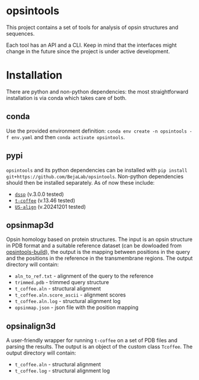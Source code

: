# opsintools

This project contains a set of tools for analysis of opsin structures and sequences.

Each tool has an API and a CLI. Keep in mind that the interfaces might change in the future since the project is under active development.

# Installation

There are python and non-python dependencies: the most straightforward installation is via conda which takes care of both.

## conda

Use the provided environment definition: `conda env create -n opsintools -f env.yaml` and then `conda activate opsintools`.

## pypi

`opsintools` and its python dependencies can be installed with `pip install git+https://github.com/BejaLab/opsintools`. Non-python dependencies should then be installed separately. As of now these include:

* [`dssp`](https://swift.cmbi.umcn.nl/gv/dssp/index.html) (v.3.0.0 tested)
* [`t-coffee`](https://tcoffee.crg.eu/) (v.13.46 tested)
* [`US-align`](https://github.com/pylelab/USalign) (v.20241201 tested)

## opsinmap3d

Opsin homology based on protein structures. The input is an opsin structure in PDB format and a suitable reference dataset (can be dowloaded from [opsintools-build](https://github.com/BejaLab/opsintools-build/releases)), the output is the mapping between positions in the query and the positions in the reference in the transmembrane regions. The output directory will contain:

* `aln_to_ref.txt` - alignment of the query to the reference
* `trimmed.pdb` - trimmed query structure
* `t_coffee.aln` - structural alignment
* `t_coffee.aln.score_ascii` - alignment scores
* `t_coffee.aln.log` - structural alignment log
* `opsinmap.json` - json file with the position mapping

## opsinalign3d

A user-friendly wrapper for running `t-coffee` on a set of PDB files and parsing the results. The output is an object of the custom class `Tcoffee`. The output directory will contain:

* `t_coffee.aln` - structural alignment
* `t_coffee.log` - structural alignment log
